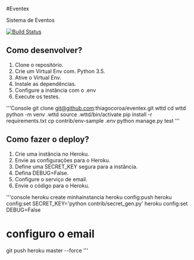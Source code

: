 #Eventex

Sistema de Eventos

[![Build Status](https://travis-ci.org/thiagocoroa/origin.svg?branch=master)](https://travis-ci.org/thiagocoroa/origin)

## Como desenvolver?

1. Clone o repositório.
2. Crie um Virtual Env com. Python 3.5.
3. Ative o Virtual Env.
4. Instale as dependências.
5. Configure a instância com o .env
6. Execute os testes.

'''Console
git clone git@github.com:thiagocoroa/eventex.git wttd
cd wttd
python -m venv .wttd
source .wttd/bin/activate
pip install -r requirements.txt
cp contrib/env-sample .env
python manage.py test
'''

## Como fazer o deploy?

1. Crie uma instância no Heroku.
2. Envie as configurações para o Heroku.
3. Define uma SECRET_KEY segura para a instância.
4. Defina DEBUG=False.
5. Configure o serviço de email.
6. Envie o código para o Heroku.

'''console
heroku create minhainstancia
heroku config:push
heroku config:set SECRET_KEY='python contrib/secret_gen.py'
heroku config:set DEBUG=False
# configuro o email
git push heroku master --force
'''